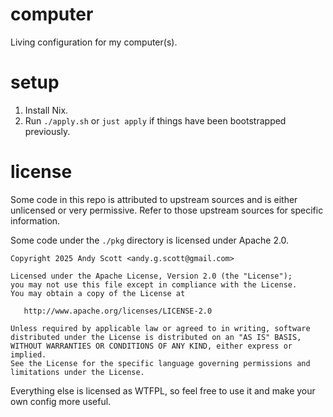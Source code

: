 # computer

Living configuration for my computer(s).

# setup

1. Install Nix.
2. Run `./apply.sh` or `just apply` if things have been bootstrapped
previously.
# license
Some code in this repo is attributed to upstream sources and is either
unlicensed or very permissive. Refer to those upstream sources for specific
information.

Some code under the `./pkg` directory is licensed under Apache 2.0.

```
Copyright 2025 Andy Scott <andy.g.scott@gmail.com>

Licensed under the Apache License, Version 2.0 (the "License");
you may not use this file except in compliance with the License.
You may obtain a copy of the License at

   http://www.apache.org/licenses/LICENSE-2.0

Unless required by applicable law or agreed to in writing, software
distributed under the License is distributed on an "AS IS" BASIS,
WITHOUT WARRANTIES OR CONDITIONS OF ANY KIND, either express or implied.
See the License for the specific language governing permissions and
limitations under the License.
```

Everything else is licensed as WTFPL, so feel free to use it and make your
own config more useful.
